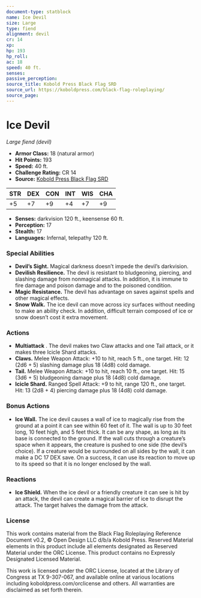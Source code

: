 ```yaml
---
document-type: statblock
name: Ice Devil
size: Large
type: fiend
alignment: devil
cr: 14
xp: 
hp: 193
hp_roll: 
ac: 18
speed: 40 ft.
senses: 
passive_perception: 
source_title: Kobold Press Black Flag SRD
source_url: https://koboldpress.com/black-flag-roleplaying/
source_page: 
---
```


# Ice Devil

*Large fiend (devil)*

- **Armor Class:** 18 (natural armor)
- **Hit Points:** 193
- **Speed:** 40 ft.
- **Challenge Rating:** CR 14
- **Source:** [Kobold Press Black Flag SRD](https://koboldpress.com/black-flag-roleplaying/)

| STR | DEX | CON | INT | WIS | CHA |
| --- | --- | --- | --- | --- | --- |
| +5 | +7 | +9 | +4 | +7 | +9 |

- **Senses:** darkvision 120 ft., keensense 60 ft.
- **Perception:** 17
- **Stealth:** 17
- **Languages:** Infernal, telepathy 120 ft.

### Special Abilities

- **Devil’s Sight.** Magical darkness doesn’t impede the devil’s darkvision.
- **Devilish Resilience.** The devil is resistant to bludgeoning, piercing, and slashing damage from nonmagical attacks. In addition, it is immune to fire damage and poison damage and to the poisoned condition.
- **Magic Resistance.** The devil has advantage on saves against spells and other magical effects.
- **Snow Walk.** The ice devil can move across icy surfaces without needing to make an ability check. In addition, difficult terrain composed of ice or snow doesn’t cost it extra movement.

### Actions

- **Multiattack** . The devil makes two Claw attacks and one Tail attack, or it makes three Icicle Shard attacks.
- **Claws.** Melee Weapon Attack: +10 to hit, reach 5 ft., one target. Hit: 12 (2d6 + 5) slashing damage plus 18 (4d8) cold damage.
- **Tail.** Melee Weapon Attack: +10 to hit, reach 10 ft., one target. Hit: 15 (3d6 + 5) bludgeoning damage plus 18 (4d8) cold damage.
- **Icicle Shard.** Ranged Spell Attack: +9 to hit, range 120 ft., one target. Hit: 13 (2d8 + 4) piercing damage plus 18 (4d8) cold damage.

### Bonus Actions

- **Ice Wall.** The ice devil causes a wall of ice to magically rise from the ground at a point it can see within 60 feet of it. The wall is up to 30 feet long, 10 feet high, and 5 feet thick. It can be any shape, as long as its base is connected to the ground. If the wall cuts through a creature’s space when it appears, the creature is pushed to one side (the devil’s choice). If a creature would be surrounded on all sides by the wall, it can make a DC 17 DEX save. On a success, it can use its reaction to move up to its speed so that it is no longer enclosed by the wall.

### Reactions

- **Ice Shield.** When the ice devil or a friendly creature it can see is hit by an attack, the devil can create a magical barrier of ice to disrupt the attack. The target halves the damage from the attack.

### License

This work contains material from the Black Flag Roleplaying Reference Document v0.2, © Open Design LLC d/b/a Kobold Press. Reserved Material elements in this product include all elements designated as Reserved Material under the ORC License. This product contains no Expressly Designated Licensed Material.

This work is licensed under the ORC License, located at the Library of Congress at TX 9-307-067, and available online at various locations including koboldpress.com/orclicense and others. All warranties are disclaimed as set forth therein.
